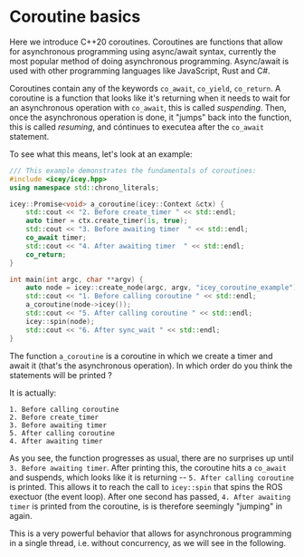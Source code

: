 # Coroutine basics

Here we introduce C++20 coroutines. Coroutines are functions that allow for asynchronous programming using async/await syntax, currently the most popular method of doing asynchronous programming. Async/await is used with other programming languages like JavaScript, Rust and C#.

Coroutines contain any of the keywords `co_await`, `co_yield`, `co_return`. 
A coroutine is a function that looks like it's returning when it needs to wait for an asynchronous operation with `co_await`, this is called *suspending*. Then, once the asynchronous operation is done, it "jumps" back into the function, this is called *resuming*, and cóntinues to executea after the `co_await` statement.

To see what this means, let's look at an example: 

```cpp
/// This example demonstrates the fundamentals of coroutines: 
#include <icey/icey.hpp>
using namespace std::chrono_literals;

icey::Promise<void> a_coroutine(icey::Context &ctx) {
    std::cout << "2. Before create_timer " << std::endl;
    auto timer = ctx.create_timer(1s, true);
    std::cout << "3. Before awaiting timer  " << std::endl;
    co_await timer;
    std::cout << "4. After awaiting timer  " << std::endl;
    co_return;
}

int main(int argc, char **argv) {
    auto node = icey::create_node(argc, argv, "icey_coroutine_example");
    std::cout << "1. Before calling coroutine " << std::endl;
    a_coroutine(node->icey());
    std::cout << "5. After calling coroutine " << std::endl;
    icey::spin(node);
    std::cout << "6. After sync_wait " << std::endl;
}
```

The function `a_coroutine` is a coroutine in which we create a timer and await it (that's the asynchronous operation). 
In which order do you think the statements will be printed ?

It is actually:

```
1. Before calling coroutine
2. Before create_timer
3. Before awaiting timer
5. After calling coroutine
4. After awaiting timer
```

As you see, the function progresses as usual, there are no surprises up until `3. Before awaiting timer`. After printing this, the coroutine hits a `co_await` and suspends, which looks like it is returning -- `5. After calling coroutine` is printed. This allows it to reach the call to `icey::spin` that spins the ROS exectuor (the event loop). After one second has passed, `4. After awaiting timer` is printed from the coroutine, is is therefore seemingly "jumping" in again. 

This is a very powerful behavior that allows for asynchronous programming in a single thread, i.e. without concurrency, as we will see in the following.


